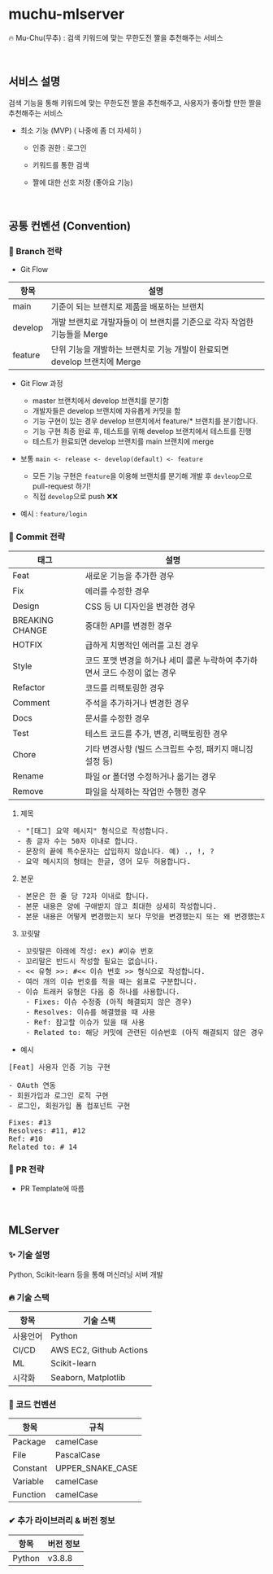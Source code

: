 # muchu-mlserver
🔥 Mu-Chu(무추) : 검색 키워드에 맞는 무한도전 짤을 추천해주는 서비스

<br>

## 서비스 설명

검색 기능을 통해 키워드에 맞는 무한도전 짤을 추천해주고, 사용자가 좋아할 만한 짤을 추천해주는 서비스

- 최소 기능 (MVP) ( 나중에 좀 더 자세히 )

  - 인증 권한 : 로그인 
   
  - 키워드를 통한 검색
 
  - 짤에 대한 선호 저장 (좋아요 기능)

<br>

## 공통 컨벤션 (Convention)

### 🌴 Branch 전략 
- Git Flow

|  **항목**  |                                  **설명**                                   |
| ---------- | --------------------------------------------------------------------------- |
| main       | 기준이 되는 브랜치로 제품을 배포하는 브랜치                                  |
| develop    | 개발 브랜치로 개발자들이 이 브랜치를 기준으로 각자 작업한 기능들을 Merge      |
| feature    | 단위 기능을 개발하는 브랜치로 기능 개발이 완료되면 develop 브랜치에 Merge     |


- Git Flow 과정
  - master 브랜치에서 develop 브랜치를 분기함
  - 개발자들은 develop 브랜치에 자유롭게 커밋을 함
  - 기능 구현이 있는 경우 develop 브랜치에서 feature/* 브랜치를 분기합니다.
  - 기능 구현 최종 완료 후, 테스트를 위해 develop 브랜치에서 테스트를 진행
  - 테스트가 완료되면 develop 브랜치를 main 브랜치에 merge

- 보통 `main <- release <- develop(default) <- feature`
  - 모든 기능 구현은 `feature`을 이용해 브랜치를 분기해 개발 후 `devleop`으로 pull-request 하기!
  - 직접 `develop`으로 push ❌❌
- 예시 : `feature/login` 


### 🍕 Commit 전략 

|  **태그**  |             **설명**                |
| ---------- | ---------------------------------- |
| Feat        | 새로운 기능을 추가한 경우                 |
| Fix     | 에러를 수정한 경우        |
| Design     | CSS 등 UI 디자인을 변경한 경우                  |
| BREAKING CHANGE     | 중대한 API를 변경한 경우                  |
| HOTFIX     | 급하게 치명적인 에러를 고친 경우                  |
| Style     | 코드 포맷 변경을 하거나 세미 콜론 누락하여 추가하면서 코드 수정이 없는 경우                  |
| Refactor     | 코드를 리팩토링한 경우                  |
| Comment     | 주석을 추가하거나 변경한 경우                 |
| Docs     | 문서를 수정한 경우                  |
| Test     | 테스트 코드를 추가, 변경, 리팩토링한 경우                 |
| Chore     | 기타 변경사항 (빌드 스크립트 수정, 패키지 매니징 설정 등)                  |
| Rename     | 파일 or 폴더명 수정하거나 옮기는 경우                 |
| Remove    | 	파일을 삭제하는 작업만 수행한 경우                 |

1. 제목
<pre>
  - "[태그] 요약 메시지" 형식으로 작성합니다.
  - 총 글자 수는 50자 이내로 합니다.
  - 문장의 끝에 특수문자는 삽입하지 않습니다. 예) ., !, ?
  - 요약 메시지의 형태는 한글, 영어 모두 허용합니다.
</pre>

2. 본문
<pre>
  - 본문은 한 줄 당 72자 이내로 합니다.
  - 본문 내용은 양에 구애받지 않고 최대한 상세히 작성합니다.
  - 본문 내용은 어떻게 변경했는지 보다 무엇을 변경했는지 또는 왜 변경했는지를 설명합니다.
</pre>

3. 꼬릿말
<pre>
  - 꼬릿말은 아래에 작성: ex) #이슈 번호
  - 꼬리말은 반드시 작성할 필요는 없습니다.
  - << 유형 >>: #<< 이슈 번호 >> 형식으로 작성합니다.
  - 여러 개의 이슈 번호를 적을 때는 쉼표로 구분합니다.
  - 이슈 트래커 유형은 다음 중 하나를 사용합니다.
    - Fixes: 이슈 수정중 (아직 해결되지 않은 경우)
    - Resolves: 이슈를 해결했을 때 사용
    - Ref: 참고할 이슈가 있을 때 사용
    - Related to: 해당 커밋에 관련된 이슈번호 (아직 해결되지 않은 경우)
</pre>
  
- 예시
<pre>
[Feat] 사용자 인증 기능 구현

- OAuth 연동
- 회원가입과 로그인 로직 구현
- 로그인, 회원가입 폼 컴포넌트 구현

Fixes: #13
Resolves: #11, #12
Ref: #10
Related to: # 14
</pre>


### 🍭 PR 전략
- PR Template에 따름

<br>

## MLServer

### ✨ 기술 설명
Python, Scikit-learn 등을 통해 머신러닝 서버 개발

### 🔥 기술 스택

|  **항목**  |  **기술 스택**                          |
| ---------- | --------------------------------------- |
| 사용언어    | Python                                  |
| CI/CD      | AWS EC2, Github Actions                 |
| ML         | Scikit-learn                            |
| 시각화     | Seaborn, Matplotlib                      |

### 🔅 코드 컨벤션

|  **항목**  |    **규칙**            |
| ---------- | ---------------------- |
| Package    | camelCase              |
| File       | PascalCase             |
| Constant   | UPPER_SNAKE_CASE       |
| Variable   | camelCase              |
| Function   | camelCase              |


### ✔ 추가 라이브러리 & 버전 정보

|  **항목**  |  **버전 정보**      |
| ---------- | ------------------ |
| Python     |  v3.8.8            |


<br>
